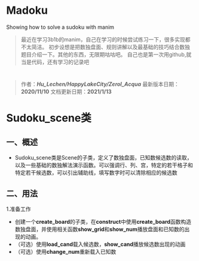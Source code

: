 # Madoku
Showing how to solve a sudoku with manim

> 最近在学习3b1b的manim，自己在学习的时候尝试练习一下，很多实现都不太简洁。
初步设想是把数独盘面、规则讲解以及最基础的技巧结合数独题目介绍一下。其他的东西，无限期咕咕吧。
自己也是第一次用github,就当是代码，还有学习的记录吧
# 
> 作者：***Hu_Lechen/HappyLakeCity/Zerol_Acqua*** 
最新版本日期：**2020/11/10** 
文档更新日期：**2021/1/13**



#  Sudoku_scene类
## 一、概述
- Sudoku_scene类是Scene的子类，定义了数独盘面，已知数候选数的读取，以及一些基础的数独解法演示函数。可以强调行、列、宫，特定的若干格子和特定若干候选数，可以引出辅助线，填写数字时可以清除相应的候选数
## 二、用法
1.准备工作

- 创建一个**create_board**的子类，在**construct**中使用**create_board**函数构造数独盘面，并使用相关函数**show_grid**和**show_num**播放盘面和已知数的出现的动画。
- （可选）使用**load_cand**载入候选数，**show_cand**播放候选数出现的动画
- （可选）使用**change_num**重新载入已知数
